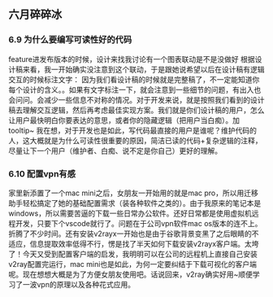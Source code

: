 ## 六月碎碎冰

### 6.9 为什么要编写可读性好的代码
feature进发布版本的时候，设计来找我讨论有一个图表联动是不是没做好
根据设计稿来看，我一开始确实没注意到这个联动，于是跟她说希望以后在设计稿有逻辑交互的时候标注文字：
因为我们看设计稿的时候就是完整稿了，不一定能知道你每个设计的含义。。如果有文字标注一下，就会注意到一些细节的问题，有出入也会问问。会减少一些信息不对称的情况。对于开发来说，就是按照我们看到的设计稿去理解交互逻辑，然后再考虑最佳实现方案。我们就是你们设计稿的用户，怎么让用户最快明白你要表达的意思，或者你的隐藏逻辑（把用户当白痴）。加tooltip~
我在想，对于开发也是如此，写代码最直接的用户是谁呢？维护代码的人，这大概就是为什么可读性很重要的原因，简洁已读的代码+复杂逻辑的注释，尽量让下一个用户（维护者、白痴、说不定是你自己）更好的理解。

### 6.10 配置vpn有感
家里新添置了一个mac mini之后，女朋友一开始用的就是mac pro，所以用迁移助手轻松搞定了她的基础配置需求（装各种软件之类的）。由于我原来的笔记本是windows，所以需要苦逼的下载一些日常办公软件。还好日常都是使用虚拟机远程开发，只要下个vscode就行了。问题在于公司vpn软件mac os版本的连不上。折腾了不少时间。还有安装v2rayx一开始也是由于谷歌背景变黑了之后眼睛的不适应，信息提取效率低得不行，愣是找了半天如何下载安装v2rayx客户端。太垮了！今天又受到配置客户端的启发，我明明可以在公司的远程机上直接自己安装v2ray配置完运行，mac mini也是如此，为何一定要纠结于下载可视化的客户端呢。现在想想大概是为了方便女朋友使用吧。话说回来，v2ray确实好用~顺便学习了一波vpn的原理以及各种花式应用。